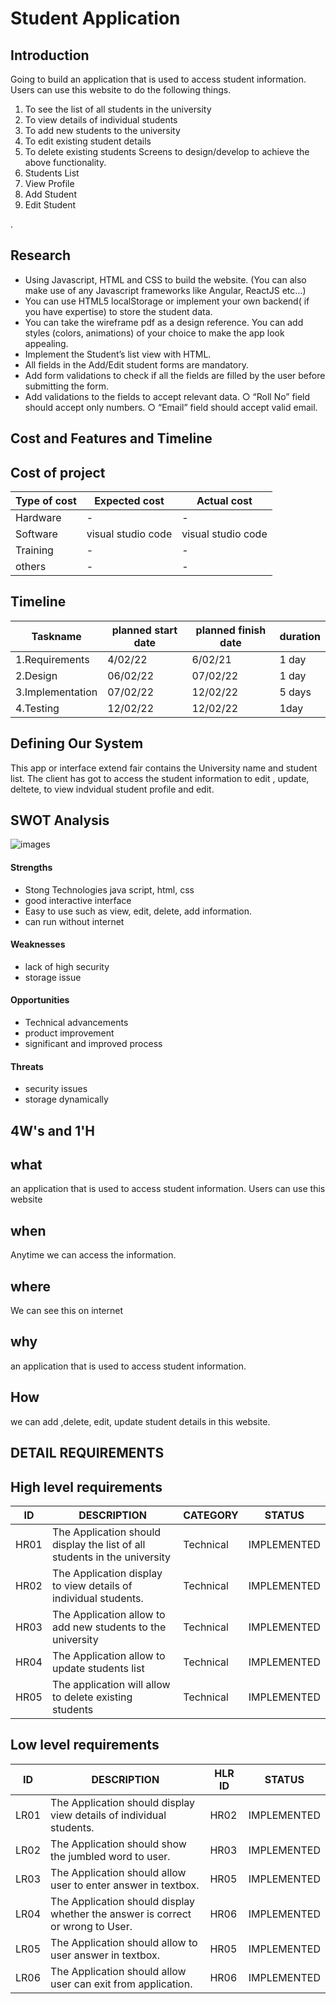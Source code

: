 # Student Application

## Introduction

Going to build an application that is used to access student information. Users can use this website to do the following things.
1. To see the list of all students in the university
2. To view details of individual students
3. To add new students to the university
4. To edit existing student details
5. To delete existing students
Screens to design/develop to achieve the above functionality.
1. Students List
2. View Profile
3. Add Student
4. Edit Student

.

## Research


- Using Javascript, HTML and CSS to build the website. (You can also make use of any
Javascript frameworks like Angular, ReactJS etc…)
- You can use HTML5 localStorage or implement your own backend( if you have
expertise) to store the student data.
- You can take the wireframe pdf as a design reference. You can add styles (colors,
animations) of your choice to make the app look appealing.
- Implement the Student’s list view with HTML.
- All fields in the Add/Edit student forms are mandatory.
- Add form validations to check if all the fields are filled by the user before submitting the
form.
- Add validations to the fields to accept relevant data.
○ “Roll No” field should accept only numbers.
○ “Email” field should accept valid email.


## Cost and Features and Timeline
## Cost of project
                                                  
|Type of cost         | Expected cost      |  Actual cost     |
|---------------------|--------------------|------------------|
|Hardware             |       -            |       -          |
|Software             | visual studio code      | visual studio code     |
|Training             |       -            |      -           | 
|others               |       -             |      -           |    
       
       
## Timeline
                                                  
|   Taskname              | planned start date  |  planned finish date  |  duration      |
|-------------------------|---------------------|-----------------------|----------------|
| 1.Requirements          | 4/02/22             |  6/02/21              |   1 day        |
| 2.Design                | 06/02/22             |  07/02/22             |   1 day        |          
| 3.Implementation        | 07/02/22             |   12/02/22             |   5 days       |
| 4.Testing               | 12/02/22             |  12/02/22              |   1day       |


      
      
      
      
      
## Defining Our System

This app or interface extend fair contains the University name and student list. The client has got to access the student information to edit , update, deltete, to view indvidual student profile and edit.
 


## SWOT Analysis
![images](https://user-images.githubusercontent.com/90717512/153726524-3e53a47c-2fbd-4b0c-bb47-4af5a02a6865.jpg)

#### Strengths

- Stong Technologies java script, html, css
- good interactive interface
- Easy to use such as view, edit, delete, add information.
- can run without internet

#### Weaknesses

- lack of high security
- storage issue

#### Opportunities

- Technical advancements
- product improvement
- significant and improved process


#### Threats

- security issues 
- storage dynamically


## 4W's and 1'H

## what
an application that is used to access student information. Users can use
this website

## when
Anytime we can  access the information.

## where 
We can see this on internet

## why
an application that is used to access student information.

## How
we can add ,delete, edit, update student details in this website.


## DETAIL REQUIREMENTS

## High level requirements

| ID    |                    DESCRIPTION                                           |CATEGORY|   STATUS  |
|-------|--------------------------------------------------------------------------|--------|-----------|   
| HR01  |   The Application should display the list of all students in the university|Technical|IMPLEMENTED| 
| HR02  |   The Application display to view details of individual students.        |Technical|IMPLEMENTED|                            
| HR03  |   The Application allow to add new students to the university                    |Technical|IMPLEMENTED|
| HR04 |   The Application allow to update students list                         |Technical|IMPLEMENTED|
| HR05 |   The application will allow to delete existing students|Technical|IMPLEMENTED|




## Low level requirements


| ID    |                    DESCRIPTION                                                           | HLR ID|   STATUS  |
|-------|------------------------------------------------------------------------------------------|-------|------------|                                                    
| LR01  |   The Application should display view details of individual students.     | HR02  |IMPLEMENTED|
| LR02  |   The Application should show the jumbled word to user.                                  | HR03  |IMPLEMENTED| 
| LR03  |   The Application should allow user to enter answer in textbox.                          | HR05  |IMPLEMENTED|
| LR04  |   The Application should display whether the answer is correct or wrong to User.         | HR06  |IMPLEMENTED|
| LR05  |   The Application should allow to user answer in textbox.                         | HR05  |IMPLEMENTED|
| LR06  |   The Application should allow user can exit from application.                           | HR06 |IMPLEMENTED|
   



